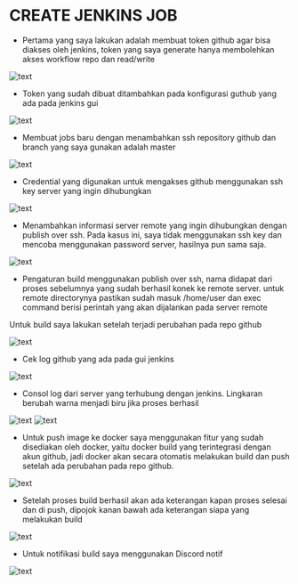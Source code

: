 # CREATE JENKINS JOB

- Pertama yang saya lakukan adalah membuat token github agar bisa diakses oleh jenkins, token yang saya generate hanya membolehkan akses workflow repo dan read/write

![text](asset/1.png)

- Token yang sudah dibuat ditambahkan pada konfigurasi guthub yang ada pada jenkins gui 

![text](asset/2.png)

- Membuat jobs baru dengan menambahkan ssh repository github dan branch yang saya gunakan adalah master

![text](asset/3.png)

- Credential yang digunakan untuk mengakses github menggunakan ssh key server yang ingin dihubungkan

![text](asset/4.png)

- Menambahkan informasi server remote yang ingin dihubungkan dengan publish over ssh. Pada kasus ini, saya tidak menggunakan ssh key dan mencoba menggunakan password server, hasilnya pun sama saja.

![text](asset/5.png)

- Pengaturan build menggunakan publish over ssh, nama didapat dari proses sebelumnya yang sudah berhasil konek ke remote server. untuk remote directorynya pastikan sudah masuk /home/user dan exec command berisi perintah yang akan dijalankan pada server remote

Untuk build saya lakukan setelah terjadi perubahan pada repo github

![text](asset/6.png)

- Cek log github yang ada pada gui jenkins

![text](asset/7.png)

- Consol log dari server yang terhubung dengan jenkins. Lingkaran berubah warna menjadi biru jika proses berhasil 

![text](asset/8.png)
![text](asset/9.png)


- Untuk push image ke docker saya menggunakan fitur yang sudah disediakan oleh docker, yaitu docker build yang terintegrasi dengan akun github, jadi docker akan secara otomatis melakukan build dan push setelah ada perubahan pada repo github.

![text](asset/11.png)

- Setelah proses build berhasil akan ada keterangan kapan proses selesai dan di push, dipojok kanan bawah ada keterangan siapa yang melakukan build

![text](asset/12.png)

- Untuk notifikasi build saya menggunakan Discord notif

![text](asset/10.png)

